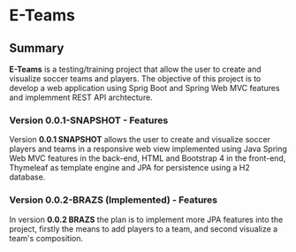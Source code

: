 # E-Teams

## Summary
__E-Teams__ is a testing/training project that allow the user to create and visualize soccer teams and players. 
The objective of this project is to develop a web application using Sprig Boot and Spring Web MVC features and implemment REST API archtecture.

### Version 0.0.1-SNAPSHOT - Features
Version __0.0.1 SNAPSHOT__ allows the user to create and visualize soccer players and teams in a responsive web view implemented using 
Java Spring Web MVC features in the back-end, HTML and Bootstrap 4 in the front-end, Thymeleaf as template engine and JPA for persistence using a H2 database.

### Version 0.0.2-BRAZS **(Implemented)** - Features
In version __0.0.2 BRAZS__ the plan is to implement more JPA features into the project, firstly the means to add players to a team, 
and second visualize a team's composition.
